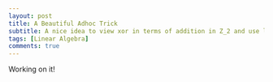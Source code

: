 ```yaml
---
layout: post
title: A Beautiful Adhoc Trick
subtitle: A nice idea to view xor in terms of addition in Z_2 and use linear algebra that cracks quite a few problems
tags: [Linear Algebra]
comments: true
---
```


Working on it!